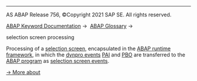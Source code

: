   

* * *

AS ABAP Release 756, ©Copyright 2021 SAP SE. All rights reserved.

[ABAP Keyword Documentation](javascript:call_link\('abenabap.htm'\)) →  [ABAP Glossary](javascript:call_link\('abenabap_glossary.htm'\)) → 

selection screen processing

Processing of a [selection screen](javascript:call_link\('abenselection_screen_glosry.htm'\) "Glossary Entry"), encapsulated in the [ABAP runtime framework](javascript:call_link\('abenabap_runtime_frmwk_glosry.htm'\) "Glossary Entry"), in which the [dynpro events](javascript:call_link\('abendynpro_event_glosry.htm'\) "Glossary Entry") [PAI](javascript:call_link\('abenpai_glosry.htm'\) "Glossary Entry") and [PBO](javascript:call_link\('abenpbo_glosry.htm'\) "Glossary Entry") are transferred to the [ABAP program](javascript:call_link\('abenabap_program_glosry.htm'\) "Glossary Entry") as [selection screen events](javascript:call_link\('abenselection_screen_event_glosry.htm'\) "Glossary Entry").

[→ More about](javascript:call_link\('abenselection_screen_events.htm'\))